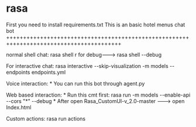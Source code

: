 # rasa

First you need to install requirements.txt
This is an basic hotel menus chat bot
++++++++++++++++++++++++++++++++++++++++++++++++++++++++++++++++++++++++++++++++++++++++

normal shell chat:
	rasa shell r for debug---> rasa shell --debug

For interactive chat:
	rasa interactive --skip-visualization -m models --endpoints endpoints.yml

Voice interaction:
	* You can run this bot through agent.py 

Web based interaction:
	* Run this cmt first:
		   rasa run -m models --enable-api --cors "*" --debug
	* After open Rasa_CustomUI-v_2.0-master ---> open Index.html

Custom actions:
	rasa run actions
